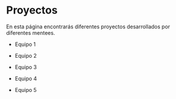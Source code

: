# Proyectos

En esta página encontrarás diferentes proyectos desarrollados por diferentes mentees.



* Equipo 1



* Equipo 2



* Equipo 3



* Equipo 4



* Equipo 5
